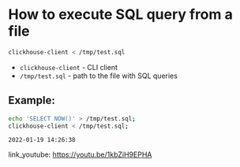 # How to execute SQL query from a file

```bash
clickhouse-client < /tmp/test.sql
```

- `clickhouse-client` - CLI client
- `/tmp/test.sql` - path to the file with SQL queries

## Example: 
```bash
echo 'SELECT NOW()' > /tmp/test.sql;
clickhouse-client < /tmp/test.sql;
```
```
2022-01-19 14:26:38
```

link_youtube: https://youtu.be/1kbZiH9EPHA
